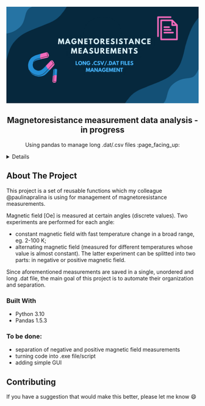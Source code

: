 
![](https://github.com/wkostusiak/magnetoresistance-data/blob/main/header.png)

<h2 align="center">Magnetoresistance measurement data analysis - in progress</h2>

  <p align="center">
    Using pandas to manage long .dat/.csv files :page_facing_up: 
  </p>
</div>



<!-- TABLE OF CONTENTS -->
<details>
  <ol>
    <li>
      <a href="#about-the-project">About The Project</a>

      <ul>
        <li><a href="#built-with">Built With</a></li>
      </ul>

    </li>
    <li>
      <li><a href="#features">Features</a></li>
    </li>
    <li><a href="#contact">Contact</a></li>
  </ol>
</details>



<!-- ABOUT THE PROJECT -->
## About The Project

This project is a set of reusable functions which my colleague @paulinapralina is using for management of magnetoresistance measurements. 

Magnetic field [Oe] is measured at certain angles (discrete values). Two experiments are performed for each angle:
- constant magnetic field with fast temperature change in a broad range, eg. 2-100 K;
- alternating magnetic field (measured for different temperatures whose value is almost constant).
The latter experiment can be splitted into two parts: in negative or positive magnetic field.

Since aforementioned measurements are saved in a single, unordered and long .dat file, the main goal of this project is to 
automate their organization and separation.  



### Built With

* Python 3.10 
* Pandas 1.5.3



### To be done:

* separation of negative and positive magnetic field measurements
* turning code into .exe file/script
* adding simple GUI



<!-- CONTRIBUTING -->
## Contributing

If you have a suggestion that would make this better, please let me know 😄

